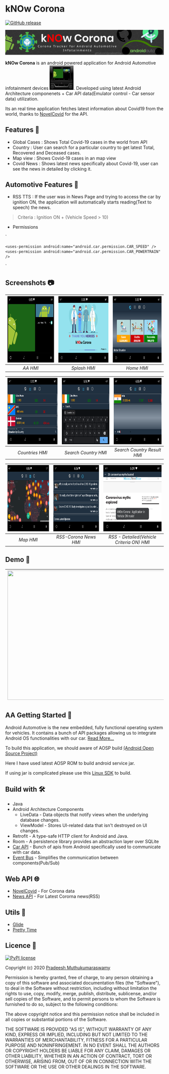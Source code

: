# kNOw Corona
[![GitHub release](https://img.shields.io/github/release/Naereen/StrapDown.js.svg)](https://GitHub.com/Naereen/StrapDown.js/releases/)

![Github Banner](images/app_banner.png)

**kNOw Corona** is an android powered application for Android Automotive infotainment devices ![](images/and_infotainment.jpg). 
Developed using latest Android Architecture componenets + Car API data(Emulator control - Car sensor data) utilization.

Its an real time application fetches latest information about Covid19 from the world, thanks to [NovelCovid](https://github.com/NovelCOVID/API) for the API.


## Features 🧾 
- Global Cases : Shows Total Covid-19 cases in the world from API
- Country : User can search for a particular country to get latest Total, Recovered and Deceased cases. 
- Map view : Shows Covid-19 cases in an map view
- Covid News : Shows latest news specifically about Covid-19, user can see the news in detailed by clicking it.

## Automotive Features 🚗
- RSS TTS : If the user was in News Page and trying to access the car by ignition ON, the application will automatically starts reading(Text to speech) the news.

> Criteria : Ignition ON + (Vehicle Speed > 10)
- Permissions

`
<!-- Android Car Api Permissions -->
    <uses-permission android:name="android.car.permission.CAR_SPEED" />
    <uses-permission android:name="android.car.permission.CAR_POWERTRAIN" />
`


## Screenshots 📷

| <img src="images/app_scrrenshot_hmi.png" width="350" height="210">   |      <img src="images/app_screenshot_splash.png" width="350" height="210">      |  <img src="images/app_screenshot_home.png" width="350" height="210"> |
|:----------:|:-------------:|:------:|
| *AA HMI* |  *Splash HMI* | *Home HMI* |

| <img src="images/app_screenshot_countries.png" width="350" height="210">   |      <img src="images/app_screenshot_search_country.png" width="350" height="210">      |  <img src="images/app_screenshot_search_country2.png" width="350" height="210"> |
|:----------:|:-------------:|:------:|
| *Countries HMI* |  *Search Country HMI* | *Search Country Result HMI* |

| <img src="images/app_screenshot_map.png" width="350" height="210">   |      <img src="images/app_screenshot_rss.png" width="350" height="210">      |  <img src="images/app_screenshot_rss_detailed_vehON.png" width="350" height="210"> |
|:----------:|:-------------:|:------:|
| *Map HMI* |  *RSS-Corona News HMI* | *RSS - Detailed(Vehicle Criteria ON) HMI* |

## Demo 🎥
| <img src="images/app_demo_v1.gif" width="550" height="410"> |
|:----------:|

## AA Getting Started 📖

Android Automotive is the new embedded, fully functional operating system for vehicles. 
It contains a bunch of API packages allowing us to integrate Android OS functionalities with our car.
[Read More...](https://source.android.com/devices/automotive)

To build this application, we should aware of AOSP build [(Android Open Source Project)](https://source.android.com/)

Here I have used latest AOSP ROM to build android service jar.

If using jar is complicated please use this [Linux SDK](https://gitlab.com/filipmg/android-automotive-sdk) to build.


## Build with 🛠️

- Java
- Android Architecture Components 
    - LiveData - Data objects that notify views when the underlying database changes.
    - ViewModel - Stores UI-related data that isn't destroyed on UI changes.
- Retrofit - A type-safe HTTP client for Android and Java.
- Room - A persistence library provides an abstraction layer over SQLite
- [Car API](https://developer.android.com/reference/android/car/Car) - Bunch of apis from Android specifically used to communicate with car data.
- [Event Bus](https://github.com/greenrobot/EventBus) - Simplifies the communication between components(Pub/Sub)

## Web API 🌐

- [NovelCovid](https://github.com/NovelCOVID/API) - For Corona data
- [News API](https://newsapi.org/) - For Latest Cororna news(RSS)

## Utils 🧰

- [Glide](https://github.com/bumptech/glide)
- [Pretty Time](https://github.com/ocpsoft/prettytime)


## Licence 📝

[![PyPI license](https://img.shields.io/pypi/l/ansicolortags.svg)](https://pypi.python.org/pypi/ansicolortags/)

Copyright (c) 2020 [Pradeesh Muthukumaraswamy](https://github.com/pradeeshmp)

Permission is hereby granted, free of charge, to any person obtaining a copy
of this software and associated documentation files (the "Software"), to deal
in the Software without restriction, including without limitation the rights
to use, copy, modify, merge, publish, distribute, sublicense, and/or sell
copies of the Software, and to permit persons to whom the Software is
furnished to do so, subject to the following conditions:

The above copyright notice and this permission notice shall be included in all
copies or substantial portions of the Software.

THE SOFTWARE IS PROVIDED "AS IS", WITHOUT WARRANTY OF ANY KIND, EXPRESS OR
IMPLIED, INCLUDING BUT NOT LIMITED TO THE WARRANTIES OF MERCHANTABILITY,
FITNESS FOR A PARTICULAR PURPOSE AND NONINFRINGEMENT. IN NO EVENT SHALL THE
AUTHORS OR COPYRIGHT HOLDERS BE LIABLE FOR ANY CLAIM, DAMAGES OR OTHER
LIABILITY, WHETHER IN AN ACTION OF CONTRACT, TORT OR OTHERWISE, ARISING FROM,
OUT OF OR IN CONNECTION WITH THE SOFTWARE OR THE USE OR OTHER DEALINGS IN THE
SOFTWARE.
